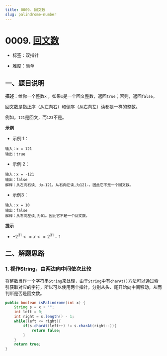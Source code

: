 ```yaml
---
title: 0009. 回文数
slug: palindrome-number
---
```


# 0009. [回文数](https://leetcode.cn/problems/palindrome-number/)

* 标签：双指针

* 难度：简单

## 一、题目说明

**描述**：给你一个整数`x` ，如果`x`是一个回文整数，返回`true`；否则，返回`false`。

回文数是指正序（从左向右）和倒序（从右向左）读都是一样的整数。

例如，`121`是回文，而`123`不是。

**示例**

* 示例 1：

```text
输入：x = 121
输出：true
```

* 示例 2：

```text
输入：x = -121
输出：false
解释：从左向右读, 为-121。从右向左读,为121-。因此它不是一个回文数。
```

* 示例3：

```text
输入：x = 10
输出：false
解释：从右向左读,为01。因此它不是一个回文数。
```

**提示**

* $-2^{31} <= x <= 2^{31} - 1$

## 二、解题思路

### 1. 视作String，由两边向中间依次比较

将整数当作一个字符串`String`来处理，由于`String`中有`charAt()`方法可以通过索引获取对应的字符，所以可以使用两个指针，分别从头、尾开始向中间移动，从而判断是否是回文数。

```java
public boolean isPalindrome(int x) {
    String s = x + "";
    int left = 0;
    int right = s.length() - 1;
    while(left <= right){
        if(s.charAt(left++) != s.charAt(right--)){
            return false;
        }
    }
    return true;
}
```
